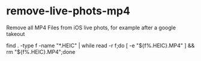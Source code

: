# remove-live-phots-mp4
Remove all MP4 Files from iOS live phots, for example after a google takeout


find . -type f -name "*.HEIC" | while read -r f;do [ -e "${f%.HEIC}.MP4" ] && rm "${f%.HEIC}.MP4";done
